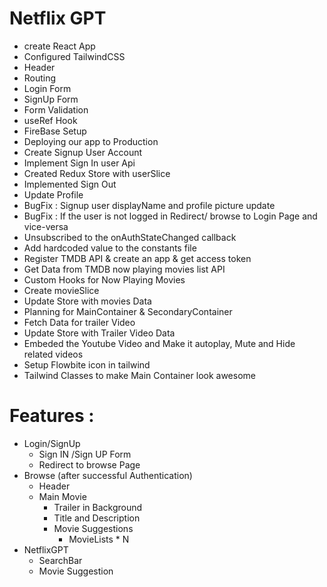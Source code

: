 # Netflix GPT

- create React App
- Configured TailwindCSS
- Header
- Routing
- Login Form
- SignUp Form
- Form Validation
- useRef Hook
- FireBase Setup
- Deploying our app to Production
- Create Signup User Account
- Implement Sign In user Api
- Created Redux Store with userSlice 
- Implemented Sign Out
- Update Profile
- BugFix : Signup user displayName and profile picture update
- BugFix : If the user is not logged in Redirect/ browse to Login Page and vice-versa
- Unsubscribed to the onAuthStateChanged callback
- Add hardcoded value to the constants file
- Register TMDB API & create an app & get access token
- Get Data from TMDB now playing movies list API 
- Custom Hooks for Now Playing Movies
- Create movieSlice
- Update Store with movies Data
- Planning for MainContainer & SecondaryContainer
- Fetch Data for trailer Video
- Update Store with Trailer Video Data
- Embeded the Youtube Video and Make it autoplay, Mute and Hide related videos
- Setup Flowbite icon in tailwind
- Tailwind Classes to make Main Container look awesome




# Features : 
- Login/SignUp
    - Sign IN /Sign UP Form
    - Redirect to browse Page
- Browse (after successful Authentication)
    - Header
    - Main Movie
        - Trailer in Background
        - Title and Description
        - Movie Suggestions
            - MovieLists * N
- NetflixGPT
    - SearchBar
    - Movie Suggestion

